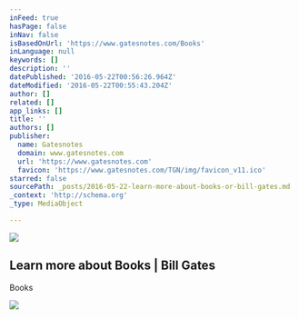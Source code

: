 ```yaml
---
inFeed: true
hasPage: false
inNav: false
isBasedOnUrl: 'https://www.gatesnotes.com/Books'
inLanguage: null
keywords: []
description: ''
datePublished: '2016-05-22T00:56:26.964Z'
dateModified: '2016-05-22T00:55:43.204Z'
author: []
related: []
app_links: []
title: ''
authors: []
publisher:
  name: Gatesnotes
  domain: www.gatesnotes.com
  url: 'https://www.gatesnotes.com'
  favicon: 'https://www.gatesnotes.com/TGN/img/favicon_v11.ico'
starred: false
sourcePath: _posts/2016-05-22-learn-more-about-books-or-bill-gates.md
_context: 'http://schema.org'
_type: MediaObject

---
```

![](https://the-grid-user-content.s3-us-west-2.amazonaws.com/f20aa329-0cfc-45a8-bc34-e8757e0ab024.png)

<article style=""><h1>Learn more about Books | Bill Gates</h1><p>Books</p><img src="https://www.gatesnotes.com/TGN/img/bill-g_sig_white.png" /></article>